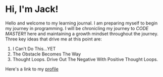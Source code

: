 # Hi, I'm Jack!

Hello and welcome to my learning journal. I am preparing myself to begin my journey in programming. I will be chronicling my journey to *CODE MASTER!!* here and maintaining a growth mindset throughout the journey. Three key ideas that drive me at this point are:

  1. I Can't Do This...YET
  2. The Obstacle Becomes The Way
  3. Thought Loops. Drive Out The Negative With Positive Thought Loops.
  
  
Here's a link to my [profile](https://github.com/SmilinJack)
